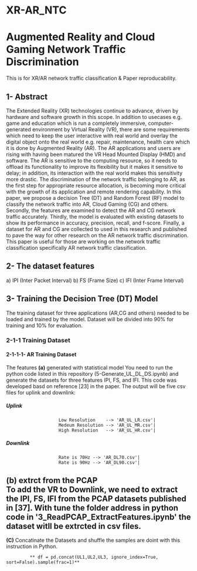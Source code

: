 # XR-AR_NTC
# Augmented Reality and Cloud Gaming Network Traffic Discrimination
This is for XR/AR network traffic classification & Paper reproducability.
## 1- Abstract
The Extended Reality (XR) technologies continue to advance, driven by hardware and software growth in this scope. In addition to usecases e.g. game and education which is run a completely immersive, computer-generated environment by Virtual Reality (VR), there are some requirements which need to keep the user interactive with real world and overlay the digital object onto the real world e.g. repair, maintenance, health care which it is done by Augmented Reality (AR). The AR applications and users are rising with having been matured the VR Head Mounted Display (HMD) and software. The AR is sensitive to the computing resource, so it needs to offload its functionality to improve its flexibility but it makes it sensitive to delay; in addition, its  interaction with the real world makes this sensitivity more drastic. The discrimination of the network traffic belonging to AR, as the first step for appropriate resource allocation, is becoming more critical with the growth of its application and remote rendering capability.  In this paper, we propose a decision Tree (DT) and Random Forest (RF) model to classify the network traffic into AR, Cloud Gaming (CG) and others. Secondly, the features are examined to detect the AR and CG network traffic accurately. Thirdly, the model is evaluated with existing datasets to show its performance in accuracy, precision, recall, and f-score. Finally, a dataset for AR and CG are collected to used in this research and published to pave the way for other research on the AR network traffic discrimination. This paper is useful for those are working on the network traffic classification specifically AR network traffic classification.
## 2- The dataset features
a) IPI (Inter Packet Interval)
b) FS (Frame Size)
c) IFI (Inter Frame Interval)
## 3- Training the Decision Tree (DT) Model
The training dataset for three applications (AR,CG and others) needed to be loaded and trained by the model. 
Dataset will be divided into 90% for training and 10% for evaluation. 
### 2-1-1 Training Dataset 
#### 2-1-1-1- AR Training Dataset
The features
**(a)** generated with statistical model
You need to run the python code listed in this repository (5-Generate_UL_DL_DS.ipynb) and generate the datasets for three features IPI, FS, and IFI. 
This code was developed basd on reference [23] in the paper. 
The output will be five csv files for uplink and downlink:

#####               Uplink 
                        Low Resolution    --> 'AR_UL_LR.csv'|
                        Medeum Resolution --> 'AR_UL_MR.csv'|
                        High Resolution   --> 'AR_UL_HR.csv'|
#####               Downlink 
                        Rate is 70Hz --> 'AR_DL70.csv'|
                        Rate is 90Hz --> 'AR_DL90.csv'|
**(b)** extrct from the PCAP                         
To add the VR to Downlink, we need to extract the IPI, FS, IFI from the PCAP datasets published in [37]. With tune the folder address in python code in '3_ReadPCAP_ExtractFeatures.ipynb'
the dataset witll be extrcted in csv files.
-----------------------------------------------------------
**(C)** Concatinate the Datasets and shuffle the samples are doint with this instruction in Python.

             ** df = pd.concat(UL1,UL2,UL3, ignore_index=True, sort=False).sample(frac=1)**

